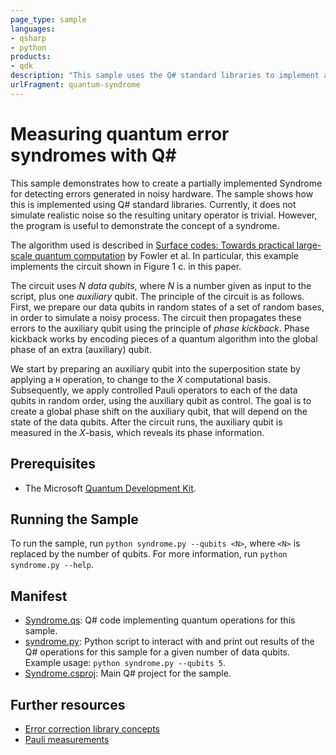 ```yaml
---
page_type: sample
languages:
- qsharp
- python
products:
- qdk
description: "This sample uses the Q# standard libraries to implement a syndrome for detecting errors in a given number of data qubits."
urlFragment: quantum-syndrome
---
```



# Measuring quantum error syndromes with Q\#

This sample demonstrates how to create a partially implemented Syndrome for detecting errors generated in noisy hardware. The sample shows how this is implemented using Q# standard libraries. Currently, it does not simulate realistic noise so the resulting unitary operator is trivial. However, the program is useful to demonstrate the concept of a syndrome.

The algorithm used is described in [Surface codes: Towards practical large-scale quantum computation](https://arxiv.org/abs/1208.0928) by Fowler et al. In particular, this example implements the circuit shown in Figure 1 c. in this paper.

The circuit uses _N data qubits_, where _N_ is a number given as input to the script, plus one _auxiliary_ qubit. The principle of the circuit is as follows. First, we prepare our data qubits in random states of a set of random bases, in order to simulate a noisy process. The circuit then propagates these errors to the auxiliary qubit using the principle of _phase kickback_. Phase kickback works by encoding pieces of a quantum algorithm into the global phase of an extra (auxiliary) qubit.

We start by preparing an auxiliary qubit into the superposition state by applying a `H` operation, to change to the _X_ computational basis. Subsequently, we apply controlled Pauli operators to each of the data qubits in random order, using the auxiliary qubit as control. The goal is to create a global phase shift on the auxiliary qubit, that will depend on the state of the data qubits. After the circuit runs, the auxiliary qubit is measured in the _X_-basis, which reveals its phase information.

## Prerequisites

- The Microsoft [Quantum Development Kit](https://docs.microsoft.com/quantum/install-guide/).

## Running the Sample

To run the sample, run `python syndrome.py --qubits <N>`, where `<N>` is replaced by the number of qubits. For more information, run `python syndrome.py --help`.

## Manifest

- [Syndrome.qs](https://github.com/microsoft/Quantum/blob/master/samples/error-correction/syndrome/Syndrome.qs): Q# code implementing quantum operations for this sample.
- [syndrome.py](https://github.com/microsoft/Quantum/blob/master/samples/error-correction/syndrome/syndrome.py): Python script to interact with and print out results of the Q# operations for this sample for a given number of data qubits. Example usage: `python syndrome.py --qubits 5`.
- [Syndrome.csproj](https://github.com/microsoft/Quantum/blob/master/samples/error-correction/syndrome/Syndrome.csproj): Main Q# project for the sample.

## Further resources

- [Error correction library concepts](https://docs.microsoft.com/quantum/libraries/standard/error-correction)
- [Pauli measurements](https://docs.microsoft.com/en-us/quantum/concepts/pauli-measurements)
